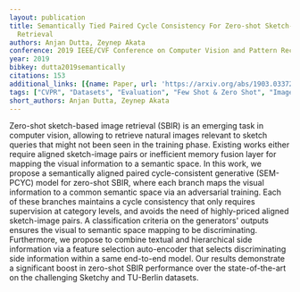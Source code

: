 ```yaml
---
layout: publication
title: Semantically Tied Paired Cycle Consistency For Zero-shot Sketch-based Image
  Retrieval
authors: Anjan Dutta, Zeynep Akata
conference: 2019 IEEE/CVF Conference on Computer Vision and Pattern Recognition (CVPR)
year: 2019
bibkey: dutta2019semantically
citations: 153
additional_links: [{name: Paper, url: 'https://arxiv.org/abs/1903.03372'}]
tags: ["CVPR", "Datasets", "Evaluation", "Few Shot & Zero Shot", "Image Retrieval", "Robustness"]
short_authors: Anjan Dutta, Zeynep Akata
---
```

Zero-shot sketch-based image retrieval (SBIR) is an emerging task in computer
vision, allowing to retrieve natural images relevant to sketch queries that
might not been seen in the training phase. Existing works either require
aligned sketch-image pairs or inefficient memory fusion layer for mapping the
visual information to a semantic space. In this work, we propose a semantically
aligned paired cycle-consistent generative (SEM-PCYC) model for zero-shot SBIR,
where each branch maps the visual information to a common semantic space via an
adversarial training. Each of these branches maintains a cycle consistency that
only requires supervision at category levels, and avoids the need of
highly-priced aligned sketch-image pairs. A classification criteria on the
generators' outputs ensures the visual to semantic space mapping to be
discriminating. Furthermore, we propose to combine textual and hierarchical
side information via a feature selection auto-encoder that selects
discriminating side information within a same end-to-end model. Our results
demonstrate a significant boost in zero-shot SBIR performance over the
state-of-the-art on the challenging Sketchy and TU-Berlin datasets.
